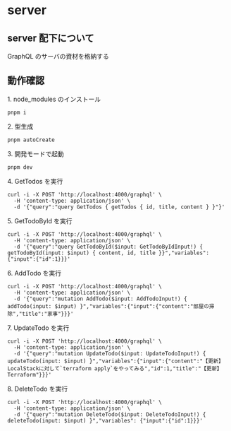 # server

## server 配下について

GraphQL のサーバの資材を格納する

## 動作確認

1\. node_modules のインストール

```
pnpm i
```

2\. 型生成

```
pnpm autoCreate
```

3\. 開発モードで起動

```
pnpm dev
```

4\. GetTodos を実行

```
curl -i -X POST 'http://localhost:4000/graphql' \
  -H 'content-type: application/json' \
  -d '{"query":"query GetTodos { getTodos { id, title, content } }"}'
```

5\. GetTodoById を実行

```
curl -i -X POST 'http://localhost:4000/graphql' \
  -H 'content-type: application/json' \
  -d '{"query":"query GetTodoById($input: GetTodoByIdInput!) { getTodoById(input: $input) { content, id, title }}","variables":{"input":{"id":1}}}'
```

6\. AddTodo を実行

```
curl -i -X POST 'http://localhost:4000/graphql' \
  -H 'content-type: application/json' \
  -d '{"query":"mutation AddTodo($input: AddTodoInput!) { addTodo(input: $input) }","variables":{"input":{"content":"部屋の掃除","title":"家事"}}}'
```

7\. UpdateTodo を実行

```
curl -i -X POST 'http://localhost:4000/graphql' \
  -H 'content-type: application/json' \
  -d '{"query":"mutation UpdateTodo($input: UpdateTodoInput!) { updateTodo(input: $input) }","variables":{"input":{"content":"【更新】LocalStackに対して`terraform apply`をやってみる","id":1,"title":"【更新】Terraform"}}}'
```

8\. DeleteTodo を実行

```
curl -i -X POST 'http://localhost:4000/graphql' \
  -H 'content-type: application/json' \
  -d '{"query":"mutation DeleteTodo($input: DeleteTodoInput!) { deleteTodo(input: $input) }","variables": {"input":{"id":1}}}'
```
